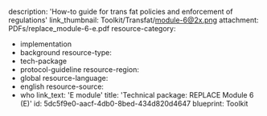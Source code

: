 description: 'How-to guide for trans fat policies and enforcement of regulations'
link_thumbnail: Toolkit/Transfat/module-6@2x.png
attachment: PDFs/replace_module-6-e.pdf
resource-category:
  - implementation
  - background
resource-type:
  - tech-package
  - protocol-guideline
resource-region:
  - global
resource-language:
  - english
resource-source:
  - who
link_text: 'E module'
title: 'Technical package: REPLACE Module 6 (E)'
id: 5dc5f9e0-aacf-4db0-8bed-434d820d4647
blueprint: Toolkit
